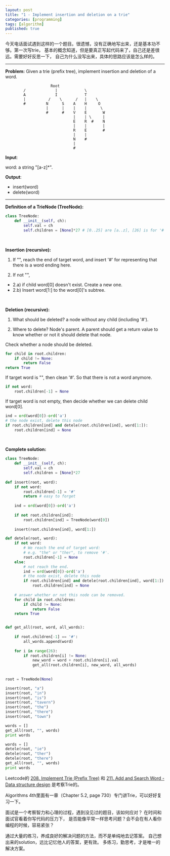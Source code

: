 ```yaml
---
layout: post
title: "1 - Implement insertion and deletion on a trie"
categories: [programming]
tags: [algorithm]
published: true
---
```


今天电话面试遇到这样的一个题目。很遗憾，没有正确地写出来，还是基本功不够。第一次写trie，
基本的概念知道，但是要真正写起代码来了，自己还是差很远。需要好好反思一下，
自己为什么没写出来，具体的思路应该是怎么样的。

---

__Problem:__ Given a trie (prefix tree), implement insertion and deletion 
of a word. 

                        Root
            /             |            \
            A             I            T
            |          /    \      /   |    \
            #         N      S    A    H     O
                      |      |    |    |      \
                      #      #    V    E       W
                                  |    | \     |
                                  E    R  #    N
                                  |    |       |
                                  R    E       #
                                  |    |
                                  N    #
                                  |
                                  #

__Input__:

word: a string "[a-z]*". 

__Output__:

- insert(word)
- delete(word)

---

__Definition of a TrieNode (TreeNode):__ 

~~~ python
class TreeNode:
    def __init__(self, ch):
        self.val = ch
        self.children = [None]*27 # [0..25] are [a..z], [26] is for '#'.
~~~

<br />

__Insertion (recursive):__

1) If "", reach the end of target word, and insert '#' for representing 
that there is a word ending here. 

2) If not "", 

- 2.a) if child word[0] doesn't exist. Create a new one. 
- 2.b) Insert word[1:] to the word[0]'s subtree. 

<br />

__Deletion (recursive):__

1) What should be deleted? a node without any child (including '#'). 

2) Where to delete? Node's parent. A parent should get a return 
value to know whether or not it should delete that node. 

Check whether a node should be deleted. 

~~~ python
for child in root.children:
    if child != None:
        return False
return True
~~~

If target word is "", then clean '#'. So that there is not a word anymore. 

~~~ python
if not word:
    root.children[-1] = None
~~~

If target word is not empty, then decide whether we can delete child word[0].

~~~ python
ind = ord(word[0])-ord('a')
# the node exist, delete this node
if root.children[ind] and detele(root.children[ind], word[1:]):
    root.children[ind] = None
~~~

<br />

__Complete solution:__

~~~ python
class TreeNode:
    def __init__(self, ch):
        self.val = ch
        self.children = [None]*27
    
def insert(root, word):
    if not word:
        root.children[-1] = '#'
        return # easy to forget
    
    ind = ord(word[0])-ord('a')
    
    if not root.children[ind]:
        root.children[ind] = TreeNode(word[0])
    
    insert(root.children[ind], word[1:])

def detele(root, word):
    if not word:
        # We reach the end of target word:
        # e.g. "the" or "ther", to remove '#'. 
        root.children[-1] = None
    else:
        # not reach the end. 
        ind = ord(word[0])-ord('a')
        # the node exist, delete this node
        if root.children[ind] and detele(root.children[ind], word[1:]):
            root.children[ind] = None
    
    # answer whether or not this node can be removed. 
    for child in root.children:
        if child != None:
            return False
    return True


def get_all(root, word, all_words):
    
    if root.children[-1] == '#':
        all_words.append(word)
    
    for i in range(26):
        if root.children[i] != None:
            new_word = word + root.children[i].val
            get_all(root.children[i], new_word, all_words)
    
    
root = TreeNode(None)

insert(root, "a")
insert(root, "in")
insert(root, "is")
insert(root, "tavern")
insert(root, "the")
insert(root, "there")
insert(root, "town")

words = []
get_all(root, "", words)
print words

words = []
detele(root, "ie")
detele(root, "ther")
detele(root, "there")
get_all(root, "", words)
print words
~~~

Leetcode的
[208. Implement Trie (Prefix Tree)](https://leetcode.com/problems/implement-trie-prefix-tree/)
和
[211. Add and Search Word - Data structure design](https://leetcode.com/problems/add-and-search-word-data-structure-design/)
是考察Trie的。

Algorithms 4th里面有一章（Chapter 5.2, page 730）专门讲Trie，可以好好复习一下。

面试是一个考察智力和心理的过程，遇到没见过的题目，该如何应对？
在时间和面试官看着你写代码的压力下，
是否能像平常一样思考问题？会不会在有人看你编程的时候，容易紧张？

通过大量的练习，养成良好的解决问题的方法，而不是单纯地去记答案。
自己想出来的solution，远比记忆他人的答案，更有效。
多练习，勤思考，才是唯一的解决方案。




